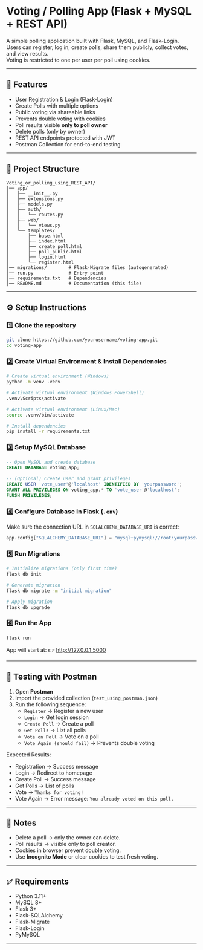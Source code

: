 # Voting / Polling App (Flask + MySQL + REST API)

A simple polling application built with Flask, MySQL, and Flask-Login.  
Users can register, log in, create polls, share them publicly, collect votes, and view results.  
Voting is restricted to one per user per poll using cookies.

---

## 🚀 Features
- User Registration & Login (Flask-Login)
- Create Polls with multiple options
- Public voting via shareable links
- Prevents double voting with cookies
- Poll results visible **only to poll owner**
- Delete polls (only by owner)
- REST API endpoints protected with JWT
- Postman Collection for end-to-end testing

---

## 📂 Project Structure
```
Voting_or_polling_using_REST_API/
│── app/
│   ├── __init__.py
│   ├── extensions.py
│   ├── models.py
│   ├── auth/
│   │   └── routes.py
│   ├── web/
│   │   └── views.py
│   └── templates/
│       ├── base.html
│       ├── index.html
│       ├── create_poll.html
│       ├── poll_public.html
│       ├── login.html
│       └── register.html
│── migrations/        # Flask-Migrate files (autogenerated)
│── run.py             # Entry point
│── requirements.txt   # Dependencies
│── README.md          # Documentation (this file)
```

---

## ⚙️ Setup Instructions

### 1️⃣ Clone the repository
```bash
git clone https://github.com/yourusername/voting-app.git
cd voting-app
```

### 2️⃣ Create Virtual Environment & Install Dependencies
```bash
# Create virtual environment (Windows)
python -m venv .venv

# Activate virtual environment (Windows PowerShell)
.venv\Scripts\activate

# Activate virtual environment (Linux/Mac)
source .venv/bin/activate

# Install dependencies
pip install -r requirements.txt
```

### 3️⃣ Setup MySQL Database
```sql
-- Open MySQL and create database
CREATE DATABASE voting_app;

-- (Optional) Create user and grant privileges
CREATE USER 'vote_user'@'localhost' IDENTIFIED BY 'yourpassword';
GRANT ALL PRIVILEGES ON voting_app.* TO 'vote_user'@'localhost';
FLUSH PRIVILEGES;
```

### 4️⃣ Configure Database in Flask (`.env`)
Make sure the connection URL in `SQLALCHEMY_DATABASE_URI` is correct:
```python
app.config["SQLALCHEMY_DATABASE_URI"] = "mysql+pymysql://root:yourpassword@localhost/voting_app"
```

### 5️⃣ Run Migrations
```bash
# Initialize migrations (only first time)
flask db init

# Generate migration
flask db migrate -m "initial migration"

# Apply migration
flask db upgrade
```

### 6️⃣ Run the App
```bash
flask run
```
App will start at: 👉 http://127.0.0.1:5000

---

## 🧪 Testing with Postman
1. Open **Postman**
2. Import the provided collection (`test_using_postman.json`)
3. Run the following sequence:
   - `Register` → Register a new user
   - `Login` → Get login session
   - `Create Poll` → Create a poll
   - `Get Polls` → List all polls
   - `Vote on Poll` → Vote on a poll
   - `Vote Again (should fail)` → Prevents double voting

Expected Results:
- Registration → Success message
- Login → Redirect to homepage
- Create Poll → Success message
- Get Polls → List of polls
- Vote → `Thanks for voting!`
- Vote Again → Error message: `You already voted on this poll.`

---

## 🔑 Notes
- Delete a poll → only the owner can delete.
- Poll results → visible only to poll creator.
- Cookies in browser prevent double voting.
- Use **Incognito Mode** or clear cookies to test fresh voting.

---

## ✅ Requirements
- Python 3.11+
- MySQL 8+
- Flask 3+
- Flask-SQLAlchemy
- Flask-Migrate
- Flask-Login
- PyMySQL

---

